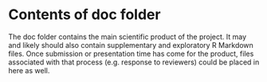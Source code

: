 
# Contents of doc folder

The doc folder contains the main scientific product of the project. It may and
likely should also contain supplementary and exploratory R Markdown files. Once
submission or presentation time has come for the product, files associated with
that process (e.g. response to reviewers) could be placed in here as well.
